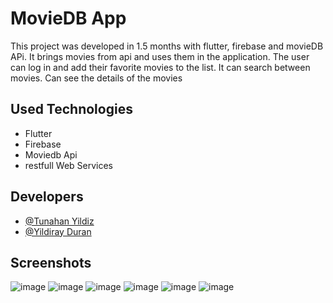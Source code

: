 
# MovieDB App

This project was developed in 1.5 months with flutter, firebase and movieDB APi. It brings movies from api and uses them in the application. The user can log in and add their favorite movies to the list. It can search between movies. Can see the details of the movies



## Used Technologies



 

- Flutter 
- Firebase
- Moviedb Api
- restfull Web Services 






## Developers

- [@Tunahan Yildiz](https://www.github.com/tnhnyldz)
- [@Yildiray Duran](https://www.github.com/Yduran)




## Screenshots
![image](https://user-images.githubusercontent.com/44006959/173122977-4dbe36b7-0036-438c-ba7c-9fbb1003ce8d.png)
![image](https://user-images.githubusercontent.com/44006959/173123038-46ce320c-e67a-49da-ba9f-3127c719d5d2.png)
![image](https://user-images.githubusercontent.com/44006959/173123087-8f4b8506-1ef3-4f13-8549-55a73042d86b.png)
![image](https://user-images.githubusercontent.com/44006959/173123121-ef902067-4dbc-4944-9daf-ea0053f46e81.png)
![image](https://user-images.githubusercontent.com/44006959/173123154-97b4dc3f-2e9f-46a1-b24f-e099feceb56a.png)
![image](https://user-images.githubusercontent.com/44006959/173123184-c1967687-46fa-4ce3-ae03-b722de67fec4.png)
